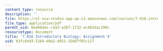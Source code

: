 ```yaml
---
content_type: resource
description: ''
file: https://ol-ocw-studio-app-qa.s3.amazonaws.com/courses/7-016-introductory-biology-fall-2018/83fc6e93516460a2d921156d7f65c117_MIT7_016F18PS4.pdf
file_type: application/pdf
parent_uid: 6ed6bdac-cda3-a3b7-1732-ac482dac199c
resourcetype: Document
title: '7.016 Introductory Biology: Assignment 4'
uid: 83fc6e93-5164-60a2-d921-156d7f65c117
---
```

